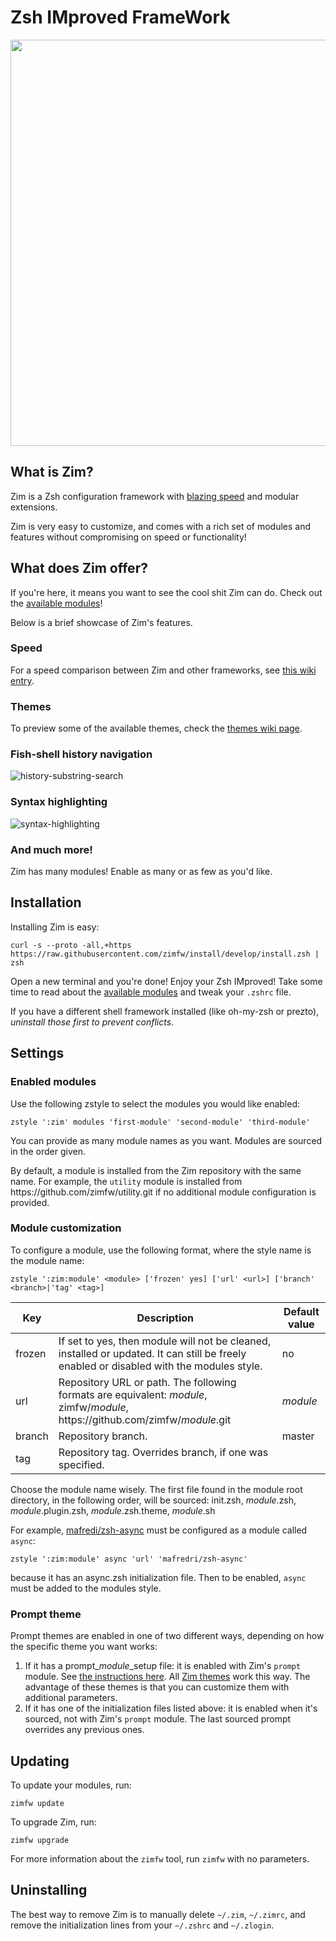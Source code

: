 Zsh IMproved FrameWork
======================

<div align="center">
  <a href="https://github.com/zimfw/zimfw">
    <img width=650px src="https://i.eriner.me/zim_banner.png">
  </a>
</div>

What is Zim?
------------
Zim is a Zsh configuration framework with [blazing speed][speed] and modular extensions.

Zim is very easy to customize, and comes with a rich set of modules and features without compromising on speed or functionality!

What does Zim offer?
-----------------
If you're here, it means you want to see the cool shit Zim can do. Check out the [available modules][modules]!

Below is a brief showcase of Zim's features.

### Speed
For a speed comparison between Zim and other frameworks, see [this wiki entry][speed].

### Themes

To preview some of the available themes, check the [themes wiki page][themes].

### Fish-shell history navigation
![history-substring-search][fish_shell]

### Syntax highlighting
![syntax-highlighting][syntax_highlighting]

### And much more!
Zim has many modules! Enable as many or as few as you'd like.

Installation
------------
Installing Zim is easy:

    curl -s --proto -all,+https https://raw.githubusercontent.com/zimfw/install/develop/install.zsh | zsh

Open a new terminal and you're done! Enjoy your Zsh IMproved! Take some time to
read about the [available modules][modules] and tweak your `.zshrc` file.

If you have a different shell framework installed (like oh-my-zsh or prezto),
*uninstall those first to prevent conflicts*.

Settings
--------

### Enabled modules

Use the following zstyle to select the modules you would like enabled:

    zstyle ':zim' modules 'first-module' 'second-module' 'third-module'

You can provide as many module names as you want. Modules are sourced in the
order given.

By default, a module is installed from the Zim repository with the same name.
For example, the `utility` module is installed from
https://<em></em>github.com/zimfw/utility.git if no additional module configuration is provided.

### Module customization

To configure a module, use the following format, where the style name is the
module name:

    zstyle ':zim:module' <module> ['frozen' yes] ['url' <url>] ['branch' <branch>|'tag' <tag>]

| Key | Description | Default value |
| --- | ----------- | ------------- |
| frozen | If set to yes, then module will not be cleaned, installed or updated. It can still be freely enabled or disabled with the modules style. | no |
| url | Repository URL or path. The following formats are equivalent: *module*, zimfw/*module*, https://<em></em>github.com/zimfw/<em>module</em>.git | *module* |
| branch | Repository branch. | master |
| tag | Repository tag. Overrides branch, if one was specified. | |

Choose the module name wisely. The first file found in the module root directory,
in the following order, will be sourced:
init.zsh, *module*.zsh, *module*.plugin.zsh, *module*.zsh.theme, *module*.sh

For example, [mafredi/zsh-async](https://github.com/mafredri/zsh-async) must be
configured as a module called `async`:

    zstyle ':zim:module' async 'url' 'mafredri/zsh-async'

because it has an async.zsh initialization file. Then to be enabled, `async` must
be added to the modules style.

### Prompt theme

Prompt themes are enabled in one of two different ways, depending on how the
specific theme you want works:

  1. If it has a prompt_<em>module</em>_setup file: it is enabled with Zim's
     `prompt` module. See [the instructions
     here](https://github.com/zimfw/prompt/blob/master/README.md#settings). All
     [Zim themes](https://github.com/zimfw/zimfw/wiki/Themes) work this way.
     The advantage of these themes is that you can customize them with
     additional parameters.
  2. If it has one of the initialization files listed above: it is enabled when
     it's sourced, not with Zim's `prompt` module. The last sourced prompt
     overrides any previous ones.

Updating
--------

To update your modules, run:

    zimfw update

To upgrade Zim, run:

    zimfw upgrade

For more information about the `zimfw` tool, run `zimfw` with no parameters.

Uninstalling
------------

The best way to remove Zim is to manually delete `~/.zim`, `~/.zimrc`, and
remove the initialization lines from your `~/.zshrc` and `~/.zlogin`.

[fish_shell]: https://i.eriner.me/zim_history-substring-search.gif
[syntax_highlighting]: https://i.eriner.me/zim_syntax-highlighting.gif
[speed]: https://github.com/zimfw/zimfw/wiki/Speed
[modules]: https://github.com/zimfw/zimfw/wiki/Modules
[themes]: https://github.com/zimfw/zimfw/wiki/Themes

